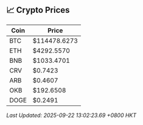 ## 📈 Crypto Prices

| Coin | Price |
| ---- | ----- |
| BTC | $114478.6273 |
| ETH | $4292.5570 |
| BNB | $1033.4701 |
| CRV | $0.7423 |
| ARB | $0.4607 |
| OKB | $192.6508 |
| DOGE | $0.2491 |

_Last Updated: 2025-09-22 13:02:23.69 +0800 HKT_
